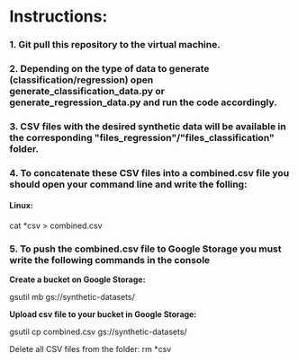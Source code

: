# Instructions:

### 1. Git pull this repository to the virtual machine.

### 2. Depending on the type of data to generate (classification/regression) open generate_classification_data.py or generate_regression_data.py and run the code accordingly.

### 3. CSV files with the desired synthetic data will be available in the corresponding "files_regression"/"files_classification" folder.

### 4. To concatenate these CSV files into a combined.csv file you should open your command line and write the folling:

#### Linux:

cat *csv > combined.csv

### 5. To push the combined.csv file to Google Storage you must write the following commands in the console


**Create a bucket on Google Storage:**

gsutil mb gs://synthetic-datasets/

**Upload csv file to your bucket in Google Storage:**

gsutil cp combined.csv gs://synthetic-datasets/

Delete all CSV files from the folder:
rm *csv 
